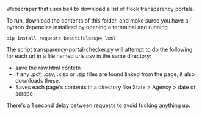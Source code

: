 Webscraper that uses bs4 to download a list of flock transparency portals. 

To run, download the contents of this folder, and make suree you have all python depencies installesd by opening a ternminal and running 

```
pip install requests beautifulsoup4 lxml
```

 The script transparency-portal-checker.py will attempt to do the following for each url in a file named urls.csv in the same directory:
 - save the raw html contetn
 - if any .pdf, .csv, .xlsx or .zip files are found linked from the page, it also downloads these.
 - Saves each page's contents in a directory like State > Agency > date of scrape

There's a 1 second delay between requests to avoid fucking anything up. 
